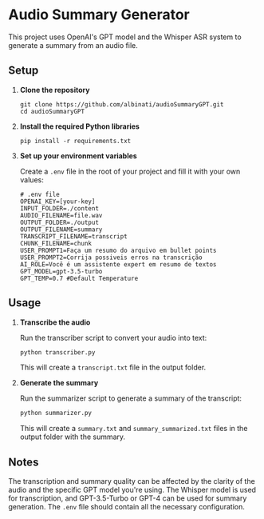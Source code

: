 # Audio Summary Generator

This project uses OpenAI's GPT model and the Whisper ASR system to generate a summary from an audio file.

## Setup

1. **Clone the repository**

    ```
    git clone https://github.com/albinati/audioSummaryGPT.git
    cd audioSummaryGPT
    ```

2. **Install the required Python libraries**

    ```
    pip install -r requirements.txt
    ```

3. **Set up your environment variables**

    Create a `.env` file in the root of your project and fill it with your own values:

    ```dotenv
    # .env file    
    OPENAI_KEY=[your-key]
    INPUT_FOLDER=./content
    AUDIO_FILENAME=file.wav
    OUTPUT_FOLDER=./output
    OUTPUT_FILENAME=summary
    TRANSCRIPT_FILENAME=transcript
    CHUNK_FILENAME=chunk
    USER_PROMPT1=Faça um resumo do arquivo em bullet points 
    USER_PROMPT2=Corrija possiveis erros na transcrição
    AI_ROLE=Você é um assistente expert em resumo de textos 
    GPT_MODEL=gpt-3.5-turbo
    GPT_TEMP=0.7 #Default Temperature
    ```

## Usage

1. **Transcribe the audio**

    Run the transcriber script to convert your audio into text:

    ```bash
    python transcriber.py
    ```

    This will create a `transcript.txt` file in the output folder.

2. **Generate the summary**

    Run the summarizer script to generate a summary of the transcript:

    ```bash
    python summarizer.py
    ```

    This will create a `summary.txt` and `summary_summarized.txt` files in the output folder with the summary.

## Notes

The transcription and summary quality can be affected by the clarity of the audio and the specific GPT model you're using. The Whisper model is used for transcription, and GPT-3.5-Turbo or GPT-4 can be used for summary generation. The `.env` file should contain all the necessary configuration.
